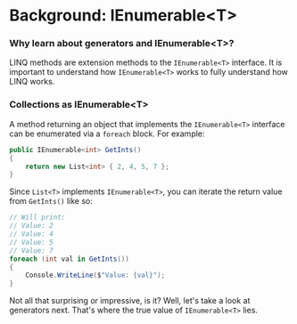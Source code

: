 # Background: IEnumerable&lt;T&gt;

### Why learn about generators and IEnumerable&lt;T&gt;?
LINQ methods are extension methods to the `IEnumerable<T>` interface. It is important to understand how `IEnumerable<T>` works to fully understand how LINQ works.

### Collections as IEnumerable&lt;T&gt;
A method returning an object that implements the `IEnumerable<T>` interface can be enumerated via a `foreach` block. For example:

```csharp
public IEnumerable<int> GetInts()
{
    return new List<int> { 2, 4, 5, 7 };
}
```

Since `List<T>` implements `IEnumerable<T>`, you can iterate the return value from `GetInts()` like so:

```csharp
// Will print:
// Value: 2
// Value: 4
// Value: 5
// Value: 7
foreach (int val in GetInts())
{
    Console.WriteLine($"Value: {val}");
}
```

Not all that surprising or impressive, is it? Well, let's take a look at generators next. That's where the true value of `IEnumerable<T>` lies.
